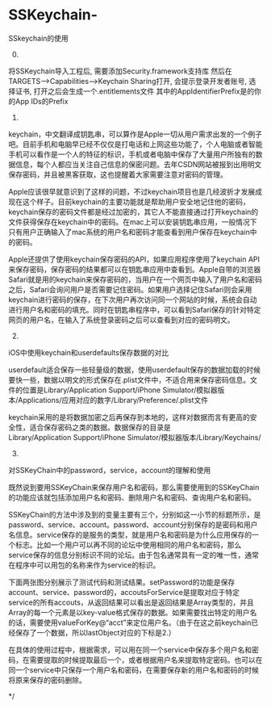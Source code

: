 # SSKeychain-
SSkeychain的使用

0.
将SSKeychain导入工程后, 需要添加Security.framework支持库
然后在TARGETS-->Capabilities-->Keychain Sharing打开, 会提示登录开发者账号, 选择证书, 打开之后会生成一个.entitlements文件
其中的AppIdentifierPrefix是的你的App IDs的Prefix


1.
keychain，中文翻译成钥匙串，可以算作是Apple一切从用户需求出发的一个例子吧。目前手机和电脑早已经不仅仅是打电话和上网这些功能了，个人电脑或者智能手机可以看作是一个人的特征的标识，手机或者电脑中保存了大量用户所独有的数据信息，每个人都应当关注自己信息的保密问题。去年CSDN网站被报到出用明文保存密码，并且被黑客获取，这也提醒着大家需要注意对密码的管理。

Apple应该很早就意识到了这样的问题，不过keychain项目也是几经波折才发展成现在这个样子。目前keychain的主要功能就是帮助用户安全地记住他的密码，keychain保存的密码文件都是经过加密的，其它人不能直接通过打开keychain的文件获得保存在keychain中的密码。在mac上可以安装钥匙串应用，一般情况下只有用户正确输入了mac系统的用户名和密码才能查看到用户保存在keychain中的密码。

Apple还提供了使用keychain保存密码的API，如果应用程序使用了keychain API来保存密码，保存密码的结果都可以在钥匙串应用中查看到。Apple自带的浏览器Safari就是用的keychain来保存密码的，当用户在一个网页中输入了用户名和密码之后，Safari会询问用户是否需要记住密码。如果用户选择记住Safari则会采用keychain进行密码的保存，在下次用户再次访问同一个网站的时候，系统会自动进行用户名和密码的填充。同时在钥匙串程序中，可以看到Safari保存的针对特定网页的用户名，在输入了系统登录密码之后可以查看到对应的密码明文。

2.
iOS中使用keychain和userdefaults保存数据的对比

userdefault适合保存一些轻量级的数据，使用userdefault保存的数据加载的时候要快一些，数据以明文的形式保存在.plist文件中，不适合用来保存密码信息。文件的位置是Library/Application Support/iPhone Simulator/模拟器版本/Applications/应用对应的数字/Library/Preference/.plist文件

keychain采用的是将数据加密之后再保存到本地的，这样对数据而言有更高的安全性，适合保存密码之类的数据。数据保存的目录是Library/Application Support/iPhone Simulator/模拟器版本/Library/Keychains/

3.
对SSKeyChain中的password，service，account的理解和使用

既然说到要用SSKeyChain来保存用户名和密码，那么需要使用到的SSKeyChain的功能应该就包括添加用户名和密码、删除用户名和密码、查询用户名和密码。

SSKeyChain的方法中涉及到的变量主要有三个，分别如这一小节的标题所示，是password、service、account。password、account分别保存的是密码和用户名信息。service保存的是服务的类型，就是用户名和密码是为什么应用保存的一个标志。比如一个用户可以再不同的论坛中使用相同的用户名和密码，那么service保存的信息分别标识不同的论坛。由于包名通常具有一定的唯一性，通常在程序中可以用包的名称来作为service的标识。

下面两张图分别展示了测试代码和测试结果。setPassword的功能是保存account、service、password的，accoutsForService是提取对应于特定service的所有accouts，从返回结果可以看出是返回结果是Array类型的，并且Array的每一个元素是以key-value格式保存的数据。如果需要找出特定的用户名的话，需要使用valueForKey@“acct”来定位用户名。（由于在这之前keychain已经保存了一个数据，所以lastObject对应的下标是2.）

在具体的使用过程中，根据需求，可以用在同一个service中保存多个用户名和密码，在需要提取的时候提取最后一个，或者根据用户名来提取特定密码。也可以在同一个service中只保存一个用户名和密码，在需要保存新的用户名和密码的时候将原来保存的密码删除。

*/


